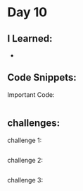 # Day 10


## I Learned: 

- 
  

## Code Snippets:

Important Code: 
```JS

```

## challenges:

challenge 1:

```JS

```


challenge 2:

```JS

```


challenge 3:

```JS

```
